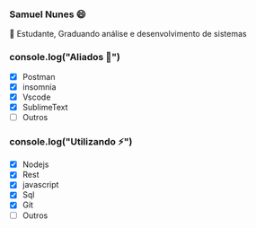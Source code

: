 

<!--
### Samuel Nunes
**samuelikz/samuelikz** is a ✨ _special_ ✨ repository because its `README.md` (this file) appears on your GitHub profile.

Here are some ideas to get you started:

- 🔭 I’m currently working on ...
- 🌱 I’m currently learning ...
- 👯 I’m looking to collaborate on ...
- 🤔 I’m looking for help with ...
- 💬 Ask me about ...
- 📫 How to reach me: ...
- 😄 Pronouns: ...
- ⚡ Fun fact: ...

### console.log

- [x] Postman
- [x] insomnia
- [x] Vscode
- [x] SublimeText
- [ ] Outros

-->
### Samuel Nunes 😄
<p align="justify"> 💬 Estudante, Graduando análise e desenvolvimento de sistemas </p>

### console.log("Aliados 👯")

- [x] Postman
- [x] insomnia
- [x] Vscode
- [x] SublimeText
- [ ] Outros

### console.log("Utilizando ⚡")

- [x] Nodejs
- [x] Rest
- [x] javascript
- [x] Sql
- [x] Git
- [ ] Outros
